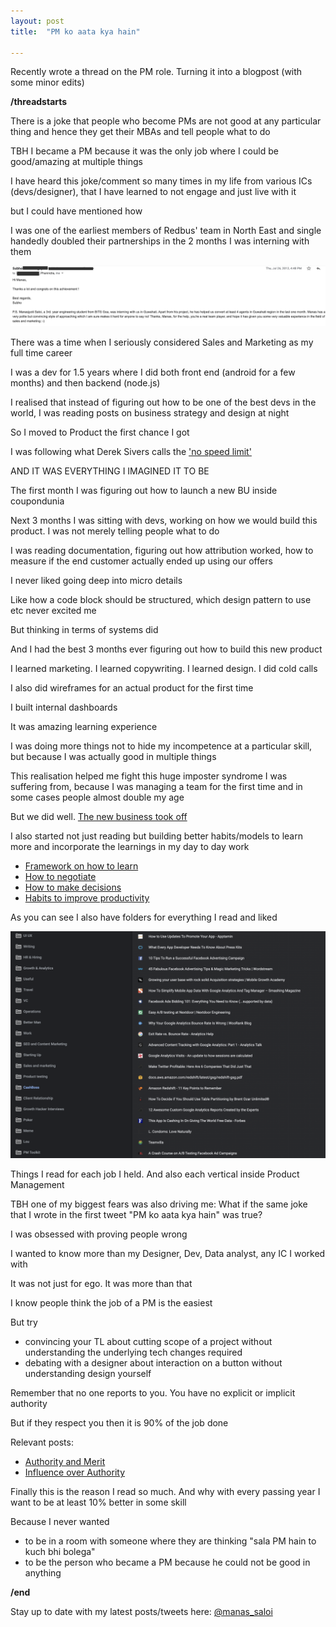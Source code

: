 ```yaml
---
layout: post
title:  "PM ko aata kya hain"

---
```

Recently wrote a thread on the PM role. Turning it into a blogpost (with some minor edits)

**/threadstarts**

There is a joke that people who become PMs are not good at any particular thing and hence they get their MBAs and tell people what to do

TBH I became a PM because it was the only job where I could be good/amazing at multiple things

<kind of a brag thread. ignore if you wish>

I have heard this joke/comment so many times in my life from various ICs (devs/designer), that I have learned to not engage and just live with it

but I could have mentioned how

I was one of the earliest members of Redbus' team in North East and single handedly doubled their partnerships in the 2 months I was interning with them

![Subho](/assets/img/subho.png)

There was a time when I seriously considered Sales and Marketing as my full time career

I was a dev for 1.5 years where I did both front end (android for a few months) and then backend (node.js)

I realised that instead of figuring out how to be one of the best devs in the world, I was reading posts on business strategy and design at night

So I moved to Product the first chance I got

I was following what Derek Sivers calls the ['no speed limit'](https://sivers.org/kimo)

AND IT WAS EVERYTHING I IMAGINED IT TO BE

The first month I was figuring out how to launch a new BU inside coupondunia

Next 3 months I was sitting with devs, working on how we would build this product. I was not merely telling people what to do

I was reading documentation, figuring out how attribution worked, how to measure if the end customer actually ended up using our offers

I never liked going deep into micro details

Like how a code block should be structured, which design pattern to use etc never excited me

But thinking in terms of systems did

And I had the best 3 months ever figuring out how to build this new product

I learned marketing. I learned copywriting. I learned design. I did cold calls

I also did wireframes for an actual product for the first time  

I built internal dashboards

It was amazing learning experience

I was doing more things not to hide my incompetence at a particular skill, but because I was actually good in multiple things

This realisation helped me fight this huge imposter syndrome I was suffering from, because I was managing a team for the first time and in some cases people almost double my age

But we did well. [The new business took off](https://www.linkedin.com/pulse/how-we-scaled-cashboss-500k-downloads-5-months-manas-j-saloi/)

I also started not just reading but building better habits/models to learn more and incorporate the learnings in my day to day work

- [Framework on how to learn](https://manassaloi.com/2019/03/08/how-to-learn.html)
- [How to negotiate](https://manassaloi.com/2020/01/12/how-to-negotiate-job.html)
- [How to make decisions](https://manassaloi.com/2019/02/23/how-to-make-big-decisions.html)
- [Habits to improve productivity](https://manassaloi.com/2016/01/14/11-habits-change-life.html)

As you can see I also have folders for everything I read and liked

![Bookmarks folder](/assets/img/bookmarks_folder_mj.png)

Things I read for each job I held. And also each vertical inside Product Management

TBH one of my biggest fears was also driving me: What if the same joke that I wrote in the first tweet "PM ko aata kya hain" was true?

I was obsessed with proving people wrong

I wanted to know more than my Designer, Dev, Data analyst, any IC I worked with

It was not just for ego. It was more than that

I know people think the job of a PM is the easiest

But try
- convincing your TL about cutting scope of a project without understanding the underlying tech changes required
- debating with a designer about interaction on a button without understanding design yourself

Remember that no one reports to you. You have no explicit or implicit authority

But if they respect you then it is 90% of the job done

Relevant posts:
- [Authority and Merit](https://medium.com/@jack/authority-merit-80ad140f990b)
- [Influence over Authority](https://boz.com/articles/influence-over-authority)

Finally this is the reason I read so much. And why with every passing year I want to be at least 10% better in some skill

Because I never wanted
-  to be in a room with someone where they are thinking "sala PM hain to kuch bhi bolega"
-  to be the person who became a PM because he could not be good in anything

**/end**

Stay up to date with my latest posts/tweets here: [@manas_saloi](http://twitter.com/manas_saloi)
